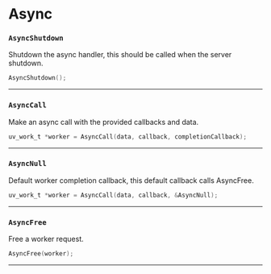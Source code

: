 # Async

### ``AsyncShutdown``
Shutdown the async handler, this should be called when the server shutdown.

```c
AsyncShutdown();
```
<hr>

### ``AsyncCall``
Make an async call with the provided callbacks and data.

```c
uv_work_t *worker = AsyncCall(data, callback, completionCallback);
```
<hr>

### ``AsyncNull``
Default worker completion callback, this default callback calls AsyncFree.

```c
uv_work_t *worker = AsyncCall(data, callback, &AsyncNull);
```
<hr>

### ``AsyncFree``
Free a worker request.

```c
AsyncFree(worker);
```
<hr>
